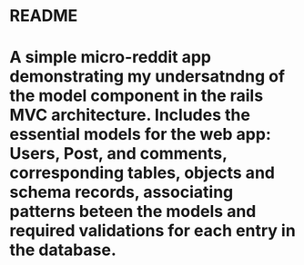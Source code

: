 # README

# A simple micro-reddit app demonstrating my undersatndng of the model component in the rails MVC architecture. Includes the essential models for the web app: Users, Post, and comments, corresponding tables, objects and schema records, associating patterns beteen the models and required validations for each entry in the database.
